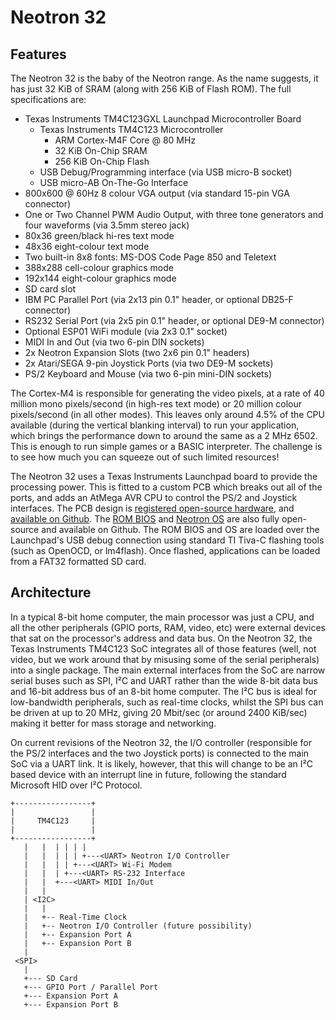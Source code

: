 # Neotron 32

## Features

The Neotron 32 is the baby of the Neotron range. As the name suggests, it has just 32 KiB of SRAM (along with 256 KiB of Flash ROM). The full specifications are:

* Texas Instruments TM4C123GXL Launchpad Microcontroller Board
	* Texas Instruments TM4C123 Microcontroller
		* ARM Cortex-M4F Core @ 80 MHz
		* 32 KiB On-Chip SRAM
		* 256 KiB On-Chip Flash
	* USB Debug/Programming interface (via USB micro-B socket)
	* USB micro-AB On-The-Go Interface
* 800x600 @ 60Hz 8 colour VGA output (via standard 15-pin VGA connector)
* One or Two Channel PWM Audio Output, with three tone generators and four waveforms (via 3.5mm stereo jack)
* 80x36 green/black hi-res text mode
* 48x36 eight-colour text mode
* Two built-in 8x8 fonts: MS-DOS Code Page 850 and Teletext
* 388x288 cell-colour graphics mode
* 192x144 eight-colour graphics mode
* SD card slot
* IBM PC Parallel Port (via 2x13 pin 0.1" header, or optional DB25-F connector)
* RS232 Serial Port (via 2x5 pin 0.1" header, or optional DE9-M connector)
* Optional ESP01 WiFi module (via 2x3 0.1" socket)
* MIDI In and Out (via two 6-pin DIN sockets)
* 2x Neotron Expansion Slots (two 2x6 pin 0.1" headers)
* 2x Atari/SEGA 9-pin Joystick Ports (via two DE9-M sockets)
* PS/2 Keyboard and Mouse (via two 6-pin mini-DIN sockets)

The Cortex-M4 is responsible for generating the video pixels, at a rate of 40 million mono pixels/second (in high-res text mode) or 20 million colour pixels/second (in all other modes). This leaves only around 4.5% of the CPU available (during the vertical blanking interval) to run your application, which brings the performance down to around the same as a 2 MHz 6502. This is enough to run simple games or a BASIC interpreter. The challenge is to see how much you can squeeze out of such limited resources!

The Neotron 32 uses a Texas Instruments Launchpad board to provide the processing power. This is fitted to a custom PCB which breaks out all of the ports, and adds an AtMega AVR CPU to control the PS/2 and Joystick interfaces. The PCB design is [registered open-source hardware], and [available on Github]. The [ROM BIOS] and [Neotron OS] are also fully open-source and available on Github. The ROM BIOS and OS are loaded over the Launchpad's USB debug connection using standard TI Tiva-C flashing tools (such as OpenOCD, or lm4flash). Once flashed, applications can be loaded from a FAT32 formatted SD card.

[registered open-source hardware]: https://certification.oshwa.org/uk000007.html
[available on Github]: https://github.com/neotron-compute/neotron-32-hardware
[ROM BIOS]: https://github.com/neotron-compute/neotron-32-bios
[Neotron OS]: https://github.com/neotron-compute/neotron-os

## Architecture

In a typical 8-bit home computer, the main processor was just a CPU, and all the other peripherals (GPIO ports, RAM, video, etc) were external devices that sat on the processor's address and data bus. On the Neotron 32, the Texas Instruments TM4C123 SoC integrates all of those features (well, not video, but we work around that by misusing some of the serial peripherals) into a single package. The main external interfaces from the SoC are narrow serial buses such as SPI, I²C and UART rather than the wide 8-bit data bus and 16-bit address bus of an 8-bit home computer. The I²C bus is ideal for low-bandwidth peripherals, such as real-time clocks, whilst the SPI bus can be driven at up to 20 MHz, giving 20 Mbit/sec (or around 2400 KiB/sec) making it better for mass storage and networking.

On current revisions of the Neotron 32, the I/O controller (responsible for the PS/2 interfaces and the two Joystick ports) is connected to the main SoC via a UART link. It is likely, however, that this will change to be an I²C based device with an interrupt line in future, following the standard Microsoft HID over I²C Protocol.

```
+-----------------+
|                 |
|     TM4C123     |
|                 |
+-----------------+
   |   |  | | | |
   |   |  | | | +---<UART> Neotron I/O Controller
   |   |  | | +---<UART> Wi-Fi Modem
   |   |  | +---<UART> RS-232 Interface
   |   |  +---<UART> MIDI In/Out
   |   |
   | <I2C>
   |   |
   |   +-- Real-Time Clock
   |   +-- Neotron I/O Controller (future possibility)
   |   +-- Expansion Port A
   |   +-- Expansion Port B
   |
 <SPI>
   |
   +--- SD Card
   +--- GPIO Port / Parallel Port
   +--- Expansion Port A
   +--- Expansion Port B
```
